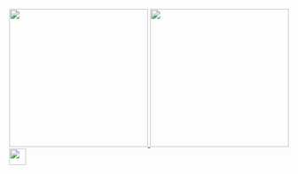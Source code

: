 <p align="left">
    <a href="https://spotify-github-profile.vercel.app/api/view?uid=21zedh3eytjvrpcvaltr5lfuy&redirect=true">
        <img height="250em" src="https://spotify-github-profile.vercel.app/api/view?uid=21zedh3eytjvrpcvaltr5lfuy&cover_image=true&theme=default"/>
    </a>
    <img height="250em" src="https://github-readme-stats.vercel.app/api/?username=gitinun55&count_private=true&show_icons=true"/>
    <img src="https://raw.githubusercontent.com/<OWNER>/<OWNER>/master/<GIF_NAME>.gif" width="30px">
</p>
